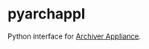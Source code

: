 # pyarchappl

Python interface for [Archiver Appliance](https://slacmshankar.github.io/epicsarchiver_docs/index.html).
